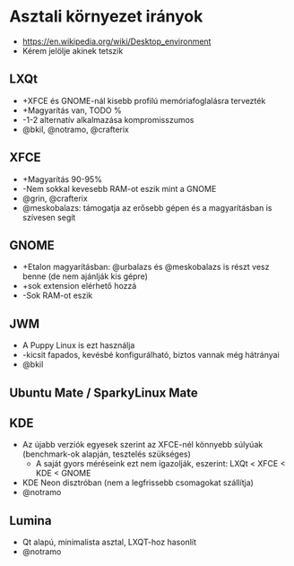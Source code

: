 # Asztali környezet irányok

* https://en.wikipedia.org/wiki/Desktop_environment
* Kérem jelölje akinek tetszik

## LXQt

* +XFCE és GNOME-nál kisebb profilú memóriafoglalásra tervezték
* +Magyarítás van, TODO %
* -1-2 alternatív alkalmazása kompromisszumos
* @bkil, @notramo, @crafterix

## XFCE

* +Magyarítás 90-95%
* -Nem sokkal kevesebb RAM-ot eszik mint a GNOME
* @grin, @crafterix
* @meskobalazs: támogatja az erősebb gépen és a magyarításban is szívesen segít

## GNOME

* +Etalon magyarításban: @urbalazs és @meskobalazs is részt vesz benne (de nem ajánlják kis gépre)
* +sok extension elérhető hozzá
* -Sok RAM-ot eszik

## JWM

* A Puppy Linux is ezt használja
* -kicsit fapados, kevésbé konfigurálható, biztos vannak még hátrányai
* @bkil

## Ubuntu Mate / SparkyLinux Mate

## KDE

* Az újabb verziók egyesek szerint az XFCE-nél könnyebb súlyúak (benchmark-ok alapján, tesztelés szükséges)
  * A saját gyors méréseink ezt nem igazolják, eszerint: LXQt < XFCE < KDE < GNOME
* KDE Neon disztróban (nem a legfrissebb csomagokat szállítja)
* @notramo

## Lumina

* Qt alapú, minimalista asztal, LXQT-hoz hasonlít
* @notramo
